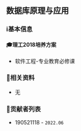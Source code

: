 ## 数据库原理与应用

### ℹ基本信息

#### 🎓理工2018培养方案

+ 软件工程-专业教育必修课


###  📁相关资料

+ 无

### 👤贡献者列表

+ 190521118 - `2022.06`
